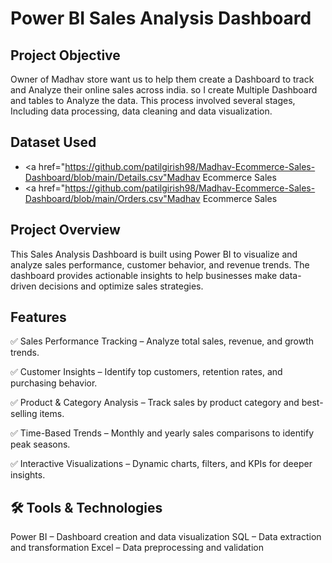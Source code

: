 # Power BI Sales Analysis Dashboard
## Project Objective
Owner of Madhav store want us to help them create a Dashboard to track and Analyze their online sales across india. so I create Multiple Dashboard and tables to Analyze the data. This process involved several stages, Including data processing, data cleaning and data visualization.

## Dataset Used
- <a href="https://github.com/patilgirish98/Madhav-Ecommerce-Sales-Dashboard/blob/main/Details.csv"Madhav Ecommerce Sales</a>
- <a href="https://github.com/patilgirish98/Madhav-Ecommerce-Sales-Dashboard/blob/main/Orders.csv"Madhav Ecommerce Sales</a>

## Project Overview

   This Sales Analysis Dashboard is built using Power BI to visualize and analyze sales performance, customer behavior, and revenue trends. The dashboard provides actionable insights to help businesses make data-      driven decisions and optimize sales strategies.

## Features 

✅ Sales Performance Tracking – Analyze total sales, revenue, and growth trends.

✅ Customer Insights – Identify top customers, retention rates, and purchasing behavior.

✅ Product & Category Analysis – Track sales by product category and best-selling items.

✅ Time-Based Trends – Monthly and yearly sales comparisons to identify peak seasons.

✅ Interactive Visualizations – Dynamic charts, filters, and KPIs for deeper insights.

## 🛠️ Tools & Technologies

 Power BI – Dashboard creation and data visualization
 SQL – Data extraction and transformation
 Excel – Data preprocessing and validation

